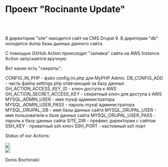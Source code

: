 <h1>Проект "Rocinante Update"</h1><br>
<br>
<p>
В директории "site" находится сайт на CMS Drupal 9.
В диретории "db" ноходится dump базы дынных данного сайта.
</p>
<p>
С помощью GitHub Action происходит "заливка" сайта на AWS Instance.
Action запускается вручную.
</p>
<p>
Вот какие есть "секреты":
</p>
<p>
CONFIG_IN_PHP - файл config.ini.php для MyPHP Admin.
DB_CONFIG_ADD - часть файла settings.php отвечающий за базу данных
GH_ACTION_ACCESS_KEY_ID - ключ доступа к AWS
GH_ACTION_SECRET_ACCESS_KEY - секретный ключ для доступа к AWS
MYSQL_ADMIN_USER - имя mysql администратора
MYSQL_ADMIN_USER_PASS - пароль mysql администратора
MYSQL_DRUPAL_DB - имя базы данных сайта
MYSQL_DRUPAL_USER - имя пользователя к базе данных сайта
MYSQL_DRUPAL_USER_PASS - пароль к базу данных сайта
SITE_DIR - префикс директории с сайтом
SSH_KEY - приватный ssh ключ
SSH_PORT - кастомный ssh порт
</p>
<p>
Status of our Actions:
</p>
<img src="https://github.com/bochinskii/rocinante-update/workflows/Deploy_archive/badge.svg?branch=main"><br>
<img src="https://github.com/bochinskii/rocinante-update/workflows/Deploy_db/badge.svg?branch=main"><br>
<p>
Denis Bochinskii
</p>
